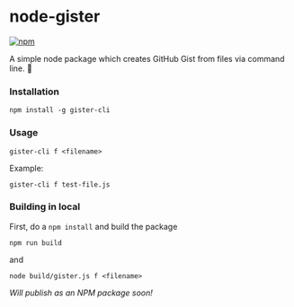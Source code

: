 # node-gister

[![npm](https://img.shields.io/npm/dm/gister-cli.svg?style=flat-square)]()

A simple node package which creates GitHub Gist from files via command line. 📝

### Installation

```shell
npm install -g gister-cli
```

### Usage

```shell
gister-cli f <filename>
```

Example:

```shell
gister-cli f test-file.js
```

### Building in local

First, do a `npm install` and build the package

```shell
npm run build
``` 

and

```shell
node build/gister.js f <filename>
```

*Will publish as an NPM package soon!*